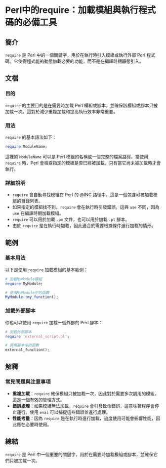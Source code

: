<!--
Meta Description: # Perl中的require：加載模組與執行程式碼的必備工具 ## 簡介 `require` 是 Perl 中的一個關鍵字，用於在執行時引入模組或執行外部 Perl 程式碼。它使得程式能夠動態加載必要的功能，而不是在編譯時期靜態引入。 ## 文檔 ### 目的 `require` 的主要目的是在需...
Meta Keywords: require, perl, modulename, use, mymodule
-->

# Perl中的require：加載模組與執行程式碼的必備工具

## 簡介
`require` 是 Perl 中的一個關鍵字，用於在執行時引入模組或執行外部 Perl 程式碼。它使得程式能夠動態加載必要的功能，而不是在編譯時期靜態引入。

## 文檔
### 目的
`require` 的主要目的是在需要時加載 Perl 模組或腳本，並確保該模組或腳本只被加載一次。這對於減少重複加載和提高執行效率非常重要。

### 用法
`require` 的基本語法如下：
```perl
require ModuleName;
```
這裡的 `ModuleName` 可以是 Perl 模組的名稱或一個完整的檔案路徑。當使用 `require` 時，Perl 會檢查指定的模組是否已經被加載，只有當它尚未被加載時才會執行。

### 詳細說明
- `require` 會自動尋找模組在 Perl 的 @INC 路徑中，這是一個包含可被加載模組的目錄列表。
- 如果指定的模組找不到，`require` 會在執行時引發錯誤，這與 `use` 不同，因為 `use` 在編譯時期加載模組。
- `require` 可以用於加載 `.pm` 文件，也可以用於加載 `.pl` 腳本。
- 由於 `require` 是在執行時加載，因此適合於需要根據條件進行加載的情形。

## 範例
### 基本用法
以下是使用 `require` 加載模組的基本範例：
```perl
# 加載MyModule模組
require MyModule;

# 使用MyModule中的函數
MyModule::my_function();
```

### 加載外部腳本
你也可以使用 `require` 加載一個外部的 Perl 腳本：
```perl
# 加載外部腳本
require 'external_script.pl';

# 調用腳本中的函數
external_function();
```

## 解釋
### 常見問題與注意事項
- **重複加載**：`require` 確保模組只被加載一次，因此對於需要多次調用的模組，這是一個有效的管理方式。
- **錯誤處理**：如果模組無法加載，`require` 會引發致命錯誤，這意味著程序會停止運行。使用 `eval` 可以捕捉這些錯誤並進行處理。
- **性能考量**：因為 `require` 是在執行時進行加載，過度使用可能會影響性能，因此應在必要時使用。

## 總結
`require` 是 Perl 中一個重要的關鍵字，用於在需要時加載模組或腳本，並確保它們只被加載一次。